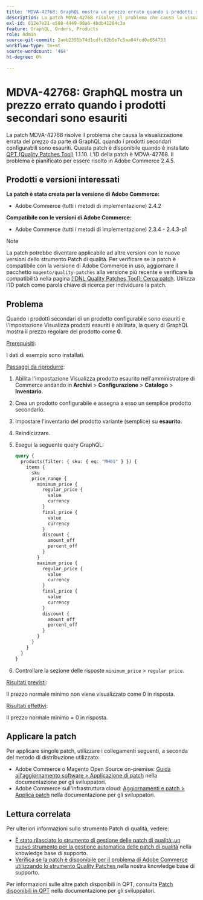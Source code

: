 ```yaml
---
title: 'MDVA-42768: GraphQL mostra un prezzo errato quando i prodotti secondari sono esauriti'
description: La patch MDVA-42768 risolve il problema che causa la visualizzazione errata del prezzo da parte di GraphQL quando i prodotti secondari configurabili sono esauriti. Questa patch è disponibile quando è installato [Quality Patches Tool (QPT)](/help/announcements/adobe-commerce-announcements/magento-quality-patches-released-new-tool-to-self-serve-quality-patches.md) 1.1.10. L'ID della patch è MDVA-42768. Il problema è pianificato per essere risolto in Adobe Commerce 2.4.5.
exl-id: 012e7e21-e508-4449-98a6-4bdb41284c3a
feature: GraphQL, Orders, Products
role: Admin
source-git-commit: 2aeb2355b74d1cdfc62b5e7c5aa04fcd0a654733
workflow-type: tm+mt
source-wordcount: '464'
ht-degree: 0%

---
```


# MDVA-42768: GraphQL mostra un prezzo errato quando i prodotti secondari sono esauriti

La patch MDVA-42768 risolve il problema che causa la visualizzazione errata del prezzo da parte di GraphQL quando i prodotti secondari configurabili sono esauriti. Questa patch è disponibile quando è installato [QPT (Quality Patches Tool)](/help/announcements/adobe-commerce-announcements/magento-quality-patches-released-new-tool-to-self-serve-quality-patches.md) 1.1.10. L&#39;ID della patch è MDVA-42768. Il problema è pianificato per essere risolto in Adobe Commerce 2.4.5.

## Prodotti e versioni interessati

**La patch è stata creata per la versione di Adobe Commerce:**

* Adobe Commerce (tutti i metodi di implementazione) 2.4.2

**Compatibile con le versioni di Adobe Commerce:**

* Adobe Commerce (tutti i metodi di implementazione) 2.3.4 - 2.4.3-p1

>[!NOTE]
>
>La patch potrebbe diventare applicabile ad altre versioni con le nuove versioni dello strumento Patch di qualità. Per verificare se la patch è compatibile con la versione di Adobe Commerce in uso, aggiornare il pacchetto `magento/quality-patches` alla versione più recente e verificare la compatibilità nella pagina [[!DNL Quality Patches Tool]: Cerca patch](https://experienceleague.adobe.com/tools/commerce-quality-patches/index.html). Utilizza l’ID patch come parola chiave di ricerca per individuare la patch.

## Problema

Quando i prodotti secondari di un prodotto configurabile sono esauriti e l&#39;impostazione Visualizza prodotti esauriti è abilitata, la query di GraphQL mostra il prezzo regolare del prodotto come **0**.

<u>Prerequisiti</u>:

I dati di esempio sono installati.

<u>Passaggi da riprodurre</u>:

1. Abilita l&#39;impostazione Visualizza prodotto esaurito nell&#39;amministratore di Commerce andando in **Archivi** > **Configurazione** > **Catalogo** > **Inventario**.
1. Crea un prodotto configurabile e assegna a esso un semplice prodotto secondario.
1. Impostare l&#39;inventario del prodotto variante (semplice) su **esaurito**.
1. Reindicizzare.
1. Esegui la seguente query GraphQL:

   ```GraphQL
   query {
     products(filter: { sku: { eq: "MH01" } }) {
       items {
         sku
         price_range {
           minimum_price {
             regular_price {
               value
               currency
             }
             final_price {
               value
               currency
             }
             discount {
               amount_off
               percent_off
             }
           }
           maximum_price {
             regular_price {
               value
               currency
             }
             final_price {
               value
               currency
             }
             discount {
               amount_off
               percent_off
             }
           }
         }
       }
     }
   }
   ```

1. Controllare la sezione delle risposte `minimum_price` > `regular price`.

<u>Risultati previsti</u>:

Il prezzo normale minimo non viene visualizzato come 0 in risposta.

<u>Risultati effettivi</u>:

Il prezzo normale minimo = 0 in risposta.

## Applicare la patch

Per applicare singole patch, utilizzare i collegamenti seguenti, a seconda del metodo di distribuzione utilizzato:

* Adobe Commerce o Magento Open Source on-premise: [Guida all&#39;aggiornamento software > Applicazione di patch](https://experienceleague.adobe.com/en/docs/commerce-operations/tools/quality-patches-tool/usage) nella documentazione per gli sviluppatori.
* Adobe Commerce sull&#39;infrastruttura cloud: [Aggiornamenti e patch > Applica patch](https://experienceleague.adobe.com/en/docs/commerce-cloud-service/user-guide/develop/upgrade/apply-patches) nella documentazione per gli sviluppatori.

## Lettura correlata

Per ulteriori informazioni sullo strumento Patch di qualità, vedere:

* [È stato rilasciato lo strumento di gestione delle patch di qualità: un nuovo strumento per la gestione automatica delle patch di qualità](/help/announcements/adobe-commerce-announcements/magento-quality-patches-released-new-tool-to-self-serve-quality-patches.md) nella knowledge base di supporto.
* [Verifica se la patch è disponibile per il problema di Adobe Commerce utilizzando lo strumento Quality Patches ](/help/support-tools/patches-available-in-qpt-tool/check-patch-for-magento-issue-with-magento-quality-patches.md) nella nostra knowledge base di supporto.

Per informazioni sulle altre patch disponibili in QPT, consulta [Patch disponibili in QPT](https://experienceleague.adobe.com/tools/commerce-quality-patches/index.html) nella documentazione per gli sviluppatori.

